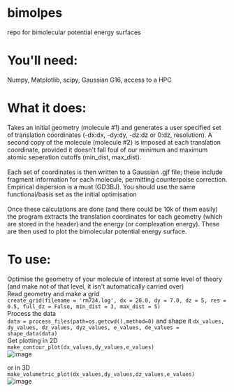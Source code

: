 # bimolpes
repo for bimolecular potential energy surfaces

# You'll need:
Numpy, Matplotlib, scipy, Gaussian G16, access to a HPC

# What it does:
Takes an initial geometry (molecule #1) and generates a user specified set of translation coordinates (-dx:dx, -dy:dy, -dz:dz or 0:dz, resolution). A second copy of the molecule (molecule #2) is imposed at each translation coordinate, provided it doesn't fall foul of our minimum and maximum atomic seperation cutoffs (min_dist, max_dist). <br><br>
Each set of coordinates is then written to a Gaussian .gjf file; these include fragment information for each molecule, permitting counterpoise correction. Empirical dispersion is a must (GD3BJ). You should use the same functional/basis set as the initial optimisation
<br><br>
Once these calculations are done (and there could be 10k of them easily) the program extracts the translation coordinates for each geometry (which are stored in the header) and the energy (or complexation energy). These are then used to plot the bimolecular potential energy surface.

# To use:
Optimise the geometry of your molecule of interest at some level of theory (and make not of that level, it isn't automatically carried over)<br>
Read geometry and make a grid <br>`create_grid(filename = 'rm734.log', dx = 20.0, dy = 7.0, dz = 5, res = 0.5, full_dz = False, min_dist = 3, max_dist = 5)`<br>
Process the data <br>`data = process_files(path=os.getcwd(),method=0)` and shape it `dx_values, dy_values, dz_values, dyz_values, e_values, de_values = shape_data(data)`<br>
Get plotting in 2D <br>`make_contour_plot(dx_values,dy_values,e_values)`<br>
![image](https://github.com/RichardMandle/bimolpes/assets/101199234/a8fdb68e-4953-4b6c-ae12-945ce861d8c1)

or in 3D <br>`make_volumetric_plot(dx_values,dy_values,dz_values,e_values)`<br>
![image](https://github.com/RichardMandle/bimolpes/assets/101199234/da63566c-f654-4a61-9524-a332f17c4121)
